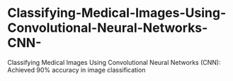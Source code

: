 # Classifying-Medical-Images-Using-Convolutional-Neural-Networks-CNN-
Classifying Medical Images Using Convolutional Neural Networks (CNN): Achieved 90% accuracy in image classification
